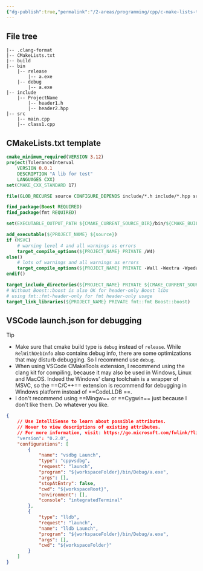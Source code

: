 ```yaml
---
{"dg-publish":true,"permalink":"/2-areas/programming/cpp/c-make-lists-template/"}
---
```


## File tree
```
|-- .clang-format
|-- CMakeLists.txt
|-- build
|-- bin
    |-- release
        |-- a.exe
    |-- debug
        |-- a.exe
|-- include
    |-- ProjectName
        |-- header1.h
        |-- header2.hpp
|-- src
    |-- main.cpp
    |-- class1.cpp
```

## CMakeLists.txt template
```CMake
cmake_minimum_required(VERSION 3.12)
project(ToleranceInterval
    VERSION 0.0.1
    DESCRIPTION "A lib for test"
    LANGUAGES CXX)
set(CMAKE_CXX_STANDARD 17)

file(GLOB_RECURSE source CONFIGURE_DEPENDS include/*.h include/*.hpp src/*.cpp)

find_package(Boost REQUIRED)
find_package(fmt REQUIRED)

set(EXECUTABLE_OUTPUT_PATH ${CMAKE_CURRENT_SOURCE_DIR}/bin/${CMAKE_BUILD_TYPE})

add_executable(${PROJECT_NAME} ${source})
if (MSVC)
    # warning level 4 and all warnings as errors
    target_compile_options(${PROJECT_NAME} PRIVATE /W4)
else()
    # lots of warnings and all warnings as errors
    target_compile_options(${PROJECT_NAME} PRIVATE -Wall -Wextra -Wpedantic)
endif()

target_include_directories(${PROJECT_NAME} PRIVATE ${CMAKE_CURRENT_SOURCE_DIR}/include)
# Without Boost::boost is also OK for header-only Boost libs
# using fmt::fmt-header-only for fmt header-only usage
target_link_libraries(${PROJECT_NAME} PRIVATE fmt::fmt Boost::boost)
```

## VSCode launch.json for debugging
>[!tip] 
> - Make sure that cmake build type is `debug` instead of `release`. While `RelWithDebInfo` also contains debug info, there are some optimizations that may disturb debugging. So I recommend use `debug`.
> - When using VSCode CMakeTools extension, I recommend using the clang kit for compiling, because it may also be used in Windows, Linux and MacOS. Indeed the Windows' clang toolchain is a wrapper of MSVC, so the ==C/C++== extension is recommend for debugging in Windows platform instead of ==CodeLLDB ==.
> - I don't recommend using ==Mingw== or ==Cygwin== just because I don't like them. Do whatever you like.
```json
{
    // Use IntelliSense to learn about possible attributes.
    // Hover to view descriptions of existing attributes.
    // For more information, visit: https://go.microsoft.com/fwlink/?linkid=830387
    "version": "0.2.0",
    "configurations": [
        {
            "name": "vsdbg Launch",
            "type": "cppvsdbg",
            "request": "launch",
            "program": "${workspaceFolder}/bin/Debug/a.exe",
            "args": [],
            "stopAtEntry": false,
            "cwd": "${workspaceRoot}",
            "environment": [],
            "console": "integratedTerminal"
        },
        {
            "type": "lldb",
            "request": "launch",
            "name": "lldb Launch",
            "program": "${workspaceFolder}/bin/Debug/a.exe",
            "args": [],
            "cwd": "${workspaceFolder}"
        }
    ]
}
```